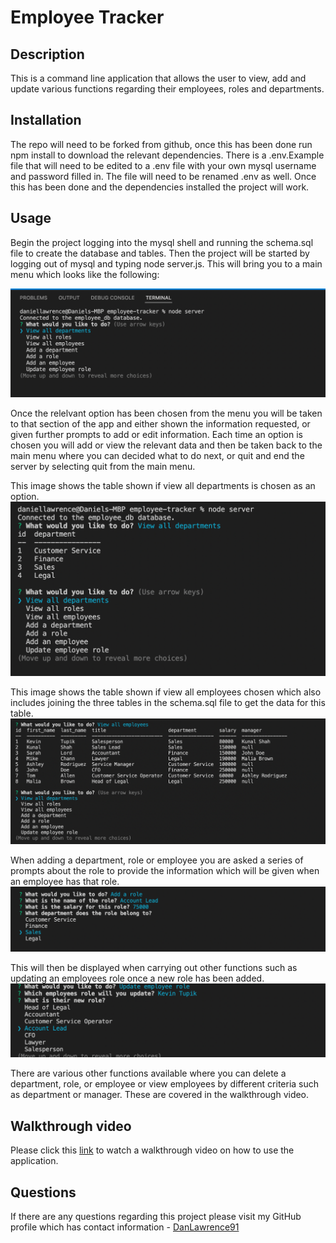 # Employee Tracker

## Description

This is a command line application that allows the user to view, add and update various functions regarding their employees, roles and departments.

## Installation

The repo will need to be forked from github, once this has been done run npm install to download the relevant dependencies. There is a .env.Example file that will need to be edited to a .env file with your own mysql username and password filled in. The file will need to be renamed .env as well. Once this has been done and the dependencies installed the project will work.

## Usage

Begin the project logging into the mysql shell and running the schema.sql file to create the database and tables. Then the project will be started by logging out of mysql and typing node server.js. This will bring you to a main menu which looks like the following:

![Display of main menu](./assets/readme1.png)

Once the relelvant option has been chosen from the menu you will be taken to that section of the app and either shown the information requested, or given further prompts to add or edit information. Each time an option is chosen you will add or view the relevant data and then be taken back to the main menu where you can decided what to do next, or quit and end the server by selecting quit from the main menu.

This image shows the table shown if view all departments is chosen as an option.
![Display if view all departments chosen](./assets/readme2.png)

This image shows the table shown if view all employees chosen which also includes joining the three tables in the schema.sql file to get the data for this table.
![Display if view all employees chosen](./assets/readme3.png)

When adding a department, role or employee you are asked a series of prompts about the role to provide the information which will be given when an employee has that role.
![Display of exmaple of questions asked when adding to the database](./assets/readme4.png)

This will then be displayed when carrying out other functions such as updating an employees role once a new role has been added.
![Display of new role being shown in list to update an employees role](./assets/readme5.png)

There are various other functions available where you can delete a department, role, or employee or view employees by different criteria such as department or manager. These are covered in the walkthrough video.

## Walkthrough video

Please click this [link](https://drive.google.com/file/d/1O-hCVYYiBCbMbftagzNlcOFBG9EU4YkV/view) to watch a walkthrough video on how to use the application.

## Questions

If there are any questions regarding this project please visit my GitHub profile which has contact information - [DanLawrence91](https://github.com/DanLawrence91)
